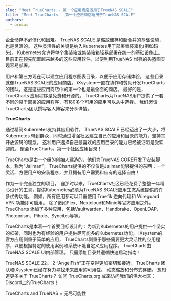```yaml
---
slug: "Meet TrueCharts - 第一个应用商店适用于TrueNAS SCALE"
title: "Meet TrueCharts - 第一个应用商店适用于TrueNAS SCALE"
authors:
  - ornias
---
```


企业储存不必僵化和困难。 TrueNAS SCALE 是缩放储存和超合并的基础设施，也是灵活的。 这种灵活性的关键是纳入Kubernetes用于部署集装箱化(例如码头)。 Kubernetes允许将单个集装箱或集装箱箱轻易部署在统一的基础设施上。  目前正在预先配置越来越多的这些应用软件，以便利用TrueNAS-增强的头盔图实现容易部署。

用户和第三方现在可以建立应用程序图表目录，以便于应用存储体验。 这些目录就像TrueNAS SCALE的应用商店。  iXsystem一直在协作和赞助开发TrueCharts的团队，这是这些应用商店中的第一个也是最全面的商店。 最好的是，TrueCharts 应用程序是免费和开源的。 TrueCharts为TrueNAS用户提供了一套不同的易于部署的应用程序，有180多个可用的应用可以从中选择。  我们邀请TrueCharts团队撰写客人博客来分享详情。

**TrueCharts**

通过精简Kubernetes支持其应用软件， TrueNAS SCALE 已经迈出了一大步，将Kubernetes 带到群众，同时通过增强社区建立自己的应用和目录的能力，坚持其开放源码的理念。 这种用户选择自己最喜欢的应用目录的能力已经被证明是受欢迎的。 聚会TrueCharts，第一个社区应用目录！

TrueCharts是由一个组的创始人建造的，他们为TrueNAS CORE开发了安装脚本，称为“Jailman”。 TrueCharts提供的不仅仅是Jailman能够提供的东西：一个灵活、方便用户的安装程序，并且拥有用户需要和应有的选择自由！

作为一个完全独立的项目， 自那时以来，TrueCharts社区已经花费了整整一年精心设计的工具，提供Kubernetes必须为TrueNAS SCALE应用生态系统提供的许多优秀功能。 例如，所有应用都可以只需使用 Traefik 逆向代理和 Wireguard VPN 功能即可启用。 除了诸如Plex、Nextcloud和Minio等官方应用之外， TrueCharts 添加了多种应用，包括Vaultwarden、Handbrake、OpenLDAP、Photoprism、Pihole、Syncites等等。

TrueCharts是本着一个首要目标设计的：为新到Kubernetes的用户提供一个坚实的框架，同时也为有经验的用户提供尽可能多的Kubernetes功能。 iXsystem的官方应用侧重于简单的应用， TrueCharts侧重于那些需要更大灵活性的应用程序，以便根据特定的使用案例和系统环境自定义应用程序。 TrueCharts由TrueNAS SCALE UI内部管理。 只需添加目录并遵循快速启动指南！

TrueNAS SCALE 22。 2 “AngelFish”正在变得更加密切和接近， TrueCharts 团队和iXsystem已经在努力寻找未来应用的可用性。 动态缩放和分布式存储。 想知道更多关于 TrueCharts？ 访问 TrueCharts.org 或来访问我们的伟大社区：Discord上的TrueCharts！

TrueCharts and TrueNAS = 无尽可能性
